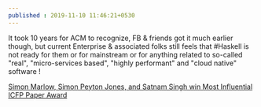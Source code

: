 ```yaml
---
published : 2019-11-10 11:46:21+0530
---
```


It took 10 years for ACM to recognize, FB & friends got it much earlier though, but current Enterprise & associated folks still feels that #Haskell is not ready for them or for mainstream or for anything related to so-called "real", "micro-services based", "highly performant" and "cloud native" software !

[Simon Marlow, Simon Peyton Jones, and Satnam Singh win Most Influential ICFP Paper Award](https://engineering.fb.com/security/simon-marlow/)
